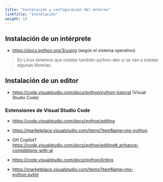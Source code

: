 ```yaml
---
title: "Instalación y configuración del entorno"
linkTitle: "Instalación"
weight: 10
---
```



## Instalación de un intérprete
* https://docs.python.org/3/using (según el sistema operativo)

> En Linux tenemos que instalar también python-dev si se van a instalar algunas librerías.

## Instalación de un editor
* https://code.visualstudio.com/docs/python/python-tutorial (Visual Studio Code)

### Extensiones de Visual Studio Code
* https://code.visualstudio.com/docs/python/editing
* https://marketplace.visualstudio.com/items?itemName=ms-python.

* GH Copilot? https://code.visualstudio.com/docs/python/editing#_enhance-completions-with-ai

* https://code.visualstudio.com/docs/python/linting
* https://marketplace.visualstudio.com/items?itemName=ms-python.pylint


